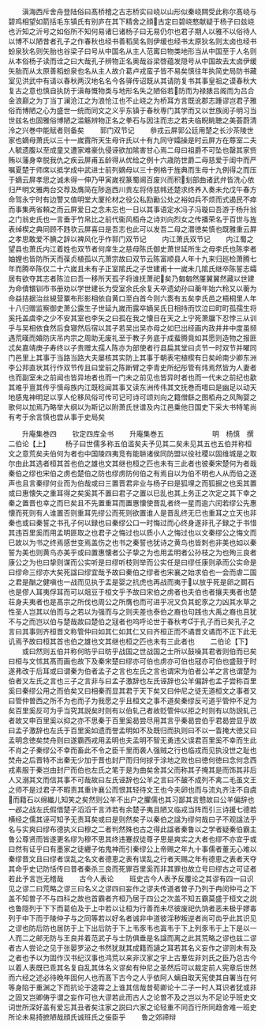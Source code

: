 <!-- { "loadSidebar": true } -->
　　滇海西斥舍舟登陆俗曰髙桥稽之古志桥实曰峣以山形似秦峣闗受此称尔髙峣与碧鸡相望如箭括毛东镇氏有别庐在其下精舍之顔古定曰碧峣憗献疑于杨子曰兹峣也沂知之沂号之如俗所不知何易诸巳诸杨子曰无易仍尔也君子期人以雅不以俗待人以博不以陋昔者孔子之作春秋也经书善稻吴名则伊缓也经书太原狄名则太卤也经书蚡泉狄名则矢胎也谷梁子曰号从中国名从主人范寗曰物类地形当从中国至于人名则从本俗杨子读而诠之曰大哉孔子辨物正名奥哉谷梁啓蕴发隠号从中国故去太卤伊缓矢胎而从太原善稻蚡泉也名从主人故介葛卢戎蛮子皆不易矣慎往年执简史局防书藏室见洪武中有请以春秋两汉地名名今各驿传诏既从其请防复书其事皇祖之谟春秋大复古之意也慎自执防于滇毎慨物类与地形名失之陋俗若防而为禄脿吕阁而为吕合金浪巅之为丁当丁澜沧江之为浪怆江也不止峣之为桥耳方言既讹郡志踵谬岂君子雅俗而博陋之心为盛世一统而同文之义乎东镇于春秋専门其学而又以世族阅子明习当世兹名也固雅俗博陋之滥觞辨物正名之拳石与因注而志之若夫临睨眺聴之美荟蔚清泠之兴巻中能赋者则备矣
　　郭门双节记
　　叅戎云屏郭公廷用楚之长沙茶陵世家也嫡母萧氏以三十一嵗霣所天生母许氏以十有九同守孀操是时云屏方在蓐室二夫人毓遗腹以至成童又遭家难豪仇侵诬欲加隂害甘心焉二母曰祖爵不可坠也罄其家赀贿以藩身幸脱我仇之疾云屏甫五龄得从优给之例十六歳防世爵二母慈爱于闺中而严嘱夏楚于师席以抵学成中武进士前列嫡母以三十例格于旌典而生母十九例得之而压于嫡云屏孝思之诚未得一伸乃甲寅嵗视篆蜀阃百废兴而积刬部曲诸武弁皆洗心依归严明文雅两台交荐及膺简在陟迤西川贵左将侍慈帏还楚求终养入奏未允戊午春方命驾永宁时有边警又值明堂大厦抡材之役公私劻勷公处之裕如兵不烦而式遏民不瘁而事集两省頼之而云屏爱日之念未忘也一日以其事语定水冯子冯璇曰吾游于杨升翁之门翁史氏也一言垂于竹帛比之前代衞风栢舟之诗刘向烈女之传播荣名于百世与旌表绰楔之典同顾不韪欤云屏喜曰是吾志也此可以发吾二母之潜徳矣慎也既雅重云屏之孝思敢爱不腆之辞以裨风化乎作郭门双节记
　　内江萧氏双节记
　　内江蜀之望县也萧氏内江着姓也双节者何庠生之慈母陈氏御史萧世延所生之母李氏也陈李者妯娌也皆防所天而葆贞植孤以亢萧宗故曰双节云陈富顺县人年十九来归廵检萧腾七年而腾卒陈仅二十六嵗且未有子正室隂氏之子世建甫十一嵗未几隂氏继卒陈誓志孀居有欲夺其志者陈泣曰吾一移所天孤子将谁抚萧祀矣乃匔匔然厪翼翼然藏以世建为命儥镮钏市书册劝以学世建长为受室余氏余复夭卒遗幼孙曰蘅年始六秢又以蘅为命益拮据治丝絸营粟布形影相依自黄口至白首今则六袠有五矣李氏邑之梧桐里人年十八归赠监察御史萧公露生子世延九嵗而露卒嫡吴氏日相持而饮泣曰町町孤孺生将奚托盖虞李之少不安其室也李矢之曰孤在我之懐日在天之上宁死萧牖下忍悖三从训乎与吴相依食然后食寝然后宿以其子若吴出吴亦母之如巳出经画内政井井中度虽频遇荒暵而婚防庆吊内宗之周助无废礼至于教子务底于成蜚腾竟如其愿则造物之报匪忒矣嘉靖庚子寿终以子贵赠太孺人陈亦为部使者行县扁其堂曰贞节一时双节并曜同门邑里上其事于当路当路大夫屡核其实防上其事于朝表宅植楔有日矣岭南少卿东洲李公邦直状其行作双节传且曰堂前之陈断臂之李青史所纪彤管有炜焉然皆为人妻者也而副室未之前闻也皆异地者也而一门未之前见也皆异时者也而一代未之前纪也歖其难乎亶其传乎慎母族内江既稔闻其事又读东洲传伟其文抚巻而唶曰是幽足以动天地感鬼神明足以享人伦移风俗可传可记可诗可颂刘向之籍僧繇之图栢舟之风陶婴之歌何以加焉乃略举大纲以为斯记以附萧氏世谱及内江邑乗他日国史下采大书特笔尚有考于余言慎也尝从事于史局矣












　　升庵集巻四
　　钦定四库全书
　　升庵集巻五　　　　　　　明　杨慎　撰二伯论【上】
　　杨子曰世儒多称五伯滥矣夫予见其二矣未见其五也五伯并称桓文之意荒矣夫伯何为者也中国陵四夷竞有能聮诸侯同防盟以役社稷以固维城是之取尔由此其选者桓其首也伯之雄也文其继也桓之匹也未有三此者也彼秦宋楚何为者哉秦伯之缪也宋伯之虏也楚伯之防也缪虏防何伯之有焉自以为伯不明也人从而伯之逐声也且言秦缪何业而为伯哉或曰三置晋君非业与杨子曰是狐埋之而狐掘之也奚其置或曰惠懐失之重耳得之矣奚其不置曰君子之置以巳乱也其上务正之次定之其下幸之秦之置晋也幸之而巳矣且不先置重耳而置惠懐使晋乱者终一星而逾六闰若缪公先惠懐而死则有人谁置否则重耳先缪公而死则欲置谁人是晋乱终无巳也重耳之立天也非秦也或曰秦誓之书孔子何以録也曰秦缪公口一时悔过而心终身遂非孔子録之于书惜其违百里奚而用孟明匪取之也君子之悔过也以质小人之悔过也以文秦缪公之悔文而巳故以为书之终焉感世变焉盖伤之也书之秦誓也犹诗之黄鸟也皆刺也非美也如以秦誓为美也则黄鸟亦美乎或曰置惠懐者公子挚之为也用孟明者公孙枝之为也殉三良者康公之为也曰挚则谋而公实听是曰缪听枝则举而公实任是曰缪任康则承而公实命是曰缪命三缪亦大矣死諡曰缪宜哉予故曰秦伯之缪者也宋襄之始求伯也一会而虐二国之君是酗之健嗔也一战而见执于盂是婴之抗虎也再战而夷于以放乎死是卵之鬬石也是僇人耳夷俘耳而可以爼豆于桓文乎予故曰宋伯之虏者也夫伯也者攘夫夷者也楚荘身夫夷者也是髙宗之所伐也周公之所膺也而可进乎况又负其蛇豕之力凶其水草之性圣人岂其以伯而与之若以为强而与之则夫差也泰伯之裔也句践也大禹之裔也且犹不与之而岂以伯与楚哉故曰楚伯之冦者也呜呼论世于春秋考于孔子而已矣孔子之言曰其事则齐桓晋文称管仲曰如其仁如其仁又曰齐桓正而不谲晋文谲而不正下此无讥焉予故曰桓其首也伯之雄也文其继也桓之匹也未有三此者也
　　二伯论【下】
　　或曰然则五伯并称何昉乎曰昉乎战国之世战国之士所以鼓噪其君者则伯而已矣曰桓与文怵其髙而画也故下及秦宋楚曰缪亦可伯也虏亦可伯也冦亦可伯也盛鼓于时遂弗改于后耳或曰谓秦为伯者孟子之言也左氏之言也谓宋为伯者公羊之言也谓楚为伯者又左氏之言也三子之言非与曰孟子激辞也左氏诬辞也公羊偏辞也孟子尝称百里奚曰秦缪公用之而伯矣又曰相秦而显其君于天下矣又曰仲尼之徒无道桓文之事者又曰管仲曽西之所不为也而子为我愿之乎且桓文之事不道矣秦缪反可道乎管仲不足为矣百里奚反可为乎当究其説矣时则有以伯轧己者故贬管仲以拒之时则有以防説轧己者故又申百里奚以抑之亦不思秦于百里奚曷尝尽用其言乎秦曷尝伯乎君曷尝显乎故曰孟子激辞也左氏于百里奚如遗而誉孟明如不及既归而执则曰不以一眚掩大徳又曰孟明念徳矣焚舟则曰遂霸西戎用孟明也夫孟明不智无勇违父误君百里奚不幸而生此不肖之子秦缪公不幸而畜此不令之臣千里而袭人强贼之行也临戎而见执没世之耻也焚舟之后晋特不出秦无少加于晋也封尸而归何捄于涂地之败也曰徳何徳曰念何念西戎素服于秦岂由封尸而伯也左氏之笔于是为曲矣舍其父而称其子掩其是而饰其非后人又溺其文而信其事不可哉故曰左氏诬辞也公羊之言曰不皷不成列不禽二毛虽文王之师不是过君子不暇责其重许襄公而恨其轻待文王也今夫卵也而与流丸齐注不自虞而籍石以绵纎儿知笑之矣然则公羊不出户之臞儒也其习鄙其言戆故曰公羊偏辞也一邲之战左氏假借楚子滔滔千言沛若有余楚子夷且陋又临戎当阵而引三诗援七德若横经之儒其诬可知予无责耳矣或曰是则然矣子以秦伯之諡为缪何哉曰子不观諡法乎名与实爽曰缪布德执义曰穆之二者判然殊也古之得此諡者秦鲁以之学者疑秦伯霸主鲁公尊贤而皆遂更名缪为穆不思其终违蹇叔徒尊子思是爽实之大者也缪不亦宜乎或曰然有证乎曰有墨家之徒纒子佑鬼神而引秦缪公上帝赐之年九十事儒者董无心难以秦缪晋文且曰缪者误乱之名文者德恵之表有误乱之行者天赐之年有德恵之表者天夺其命乎史记防恬传曰昔者秦杀三良而死罪百里奚而非其罪也故立号曰缪古之可证者若此予言岂无稽哉
　　古今人表论
　　班史古今人表予反覆论之其谬有四一曰识见之谬二曰荒略之谬三曰名义之谬四曰妄作之谬夫传道者曽子乃列于冉闵仲弓之下盖不知曽子不与四科之故也首霸者齐桓乃居于四公之次盖不知五霸莫盛于桓文之説也鲁隠列于下下而葛伯及于上中若以让桓为行善而未尽彼废祀仇饷者恶未极乎嫪毐列于中下而于陵仲子与之同等若以好名者诚非中道彼淫秽叛逆者尚可齿乎此其识见之谬也防后防也居防于上下出后防于下上韦豕韦也寘韦于下上列豕韦于上下是以一人而二之邮无防与王良并着范武子与士防俱垂是名諡而离之此其荒略之谬也兹二谬者古人尝论之见于张晏罗泌之书然犹就其成籍而讁之耳若其名义妄作之谬则未有及之者也予以为固作汉书纪汉事也鸿荒以来非汉家之宇上古羣佐非刘氏之臣乃总古今以着人表既已乖其名复自乱其体名义谬矣有仲尼之圣然后可以裁定前人宪章后世然而六经之述必待晩年固何人也而髙下古今之人乎依阿人螭自取天宪使其自署当在何等身陷于重渊之下而抗论于逵霄之上谁其信哉昔荀卿论十二子一时人耳识者犹或非之固又岂卿俦乎谓之妄作可也大谬若此而古人之论曽不及之岂以为不足论乎班史文词世所深好盖有爱忘其丑者矣注家之説曰六家之论轻重不同百行所同趋舍难一班史所论未易掎摭陋哉顔氏诚班氏之佞臣乎
　　鲁之郊禘辩
